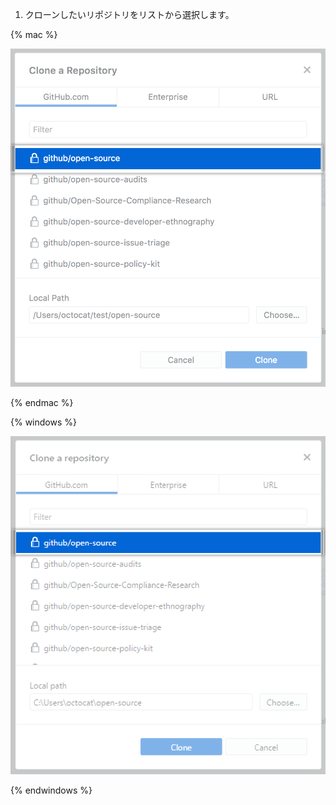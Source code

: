 1. クローンしたいリポジトリをリストから選択します。


  {% mac %}

  ![リポジトリリストのクローン](/assets/images/help/desktop/clone-a-repository-list-mac.png)

  {% endmac %}

  {% windows %}

  ![リポジトリリストのクローン](/assets/images/help/desktop/clone-a-repository-list-win.png)

  {% endwindows %}
